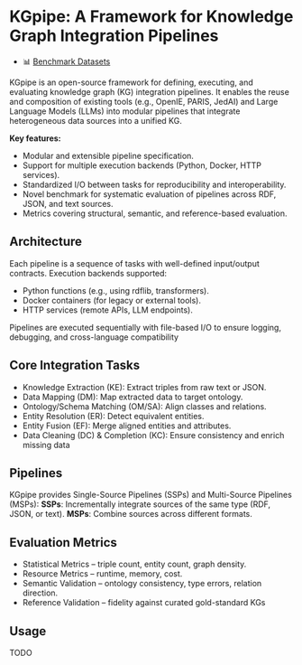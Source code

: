 # KGpipe: A Framework for Knowledge Graph Integration Pipelines

- 📊 [Benchmark Datasets](https://doi.org/10.5281/zenodo.17246357)


KGpipe is an open-source framework for defining, executing, and evaluating knowledge graph (KG) integration pipelines.
It enables the reuse and composition of existing tools (e.g., OpenIE, PARIS, JedAI) and Large Language Models (LLMs) into modular pipelines that integrate heterogeneous data sources into a unified KG.

**Key features:**
- Modular and extensible pipeline specification.
- Support for multiple execution backends (Python, Docker, HTTP services).
- Standardized I/O between tasks for reproducibility and interoperability.
- Novel benchmark for systematic evaluation of pipelines across RDF, JSON, and text sources.
- Metrics covering structural, semantic, and reference-based evaluation.

## Architecture

Each pipeline is a sequence of tasks with well-defined input/output contracts.
Execution backends supported:

- Python functions (e.g., using rdflib, transformers).
- Docker containers (for legacy or external tools).
- HTTP services (remote APIs, LLM endpoints).

Pipelines are executed sequentially with file-based I/O to ensure logging, debugging, and cross-language compatibility


## Core Integration Tasks

- Knowledge Extraction (KE): Extract triples from raw text or JSON.
- Data Mapping (DM): Map extracted data to target ontology.
- Ontology/Schema Matching (OM/SA): Align classes and relations.
- Entity Resolution (ER): Detect equivalent entities.
- Entity Fusion (EF): Merge aligned entities and attributes.
- Data Cleaning (DC) & Completion (KC): Ensure consistency and enrich missing data

## Pipelines

KGpipe provides Single-Source Pipelines (SSPs) and Multi-Source Pipelines (MSPs):
**SSPs**: Incrementally integrate sources of the same type (RDF, JSON, or text).
**MSPs**: Combine sources across different formats.

## Evaluation Metrics

- Statistical Metrics – triple count, entity count, graph density.
- Resource Metrics – runtime, memory, cost.
- Semantic Validation – ontology consistency, type errors, relation direction.
- Reference Validation – fidelity against curated gold-standard KGs

## Usage
TODO
